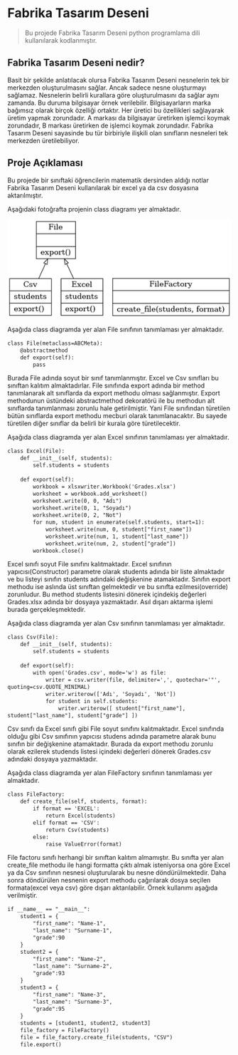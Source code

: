 # Fabrika Tasarım Deseni
> Bu projede Fabrika Tasarım Deseni python programlama dili kullanılarak kodlanmıştır.

## Fabrika Tasarım Deseni nedir?
Basit bir şekilde anlatılacak olursa Fabrika Tasarım Deseni nesnelerin tek bir merkezden oluşturulmasını sağlar. Ancak sadece nesne oluşturmayı sağlamaz. Nesnelerin belirli kurallara göre oluşturulmasını da sağlar aynı zamanda. Bu duruma bilgisayar örnek verilebilir. Bilgisayarların marka bağımsız olarak birçok özelliği ortaktır. Her üretici bu özellikleri sağlayarak üretim yapmak zorundadır. A markası da bilgisayar üretirken işlemci koymak zorundadır, B markası üretirken de işlemci koymak zorundadır. Fabrika Tasarım Deseni sayasinde bu tür birbiriyle ilişkili olan sınıfların nesneleri tek merkezden üretilebiliyor.

## Proje Açıklaması
Bu projede bir sınıftaki öğrencilerin matematik dersinden aldığı notlar Fabrika Tasarım Deseni kullanılarak bir excel ya da csv dosyasına aktarılmıştır.

Aşağıdaki fotoğrafta projenin class diagramı yer almaktadır.


![Algorithm schema](./classes.png)


Aşağıda class diagramda yer alan File sınıfının tanımlaması yer almaktadır.

```
class File(metaclass=ABCMeta):
    @abstractmethod
    def export(self):
        pass
```

Burada File adında soyut bir sınıf tanımlanmıştır. Excel ve Csv sınıfları bu sınıftan kalıtım almaktadırlar. File sınıfında export adında bir method tanımlanarak alt sınıflarda da export methodu olması sağlanmıştır. Export methodunun üstündeki abstractmethod dekoratörü ile bu methodun alt sınıflarda tanımlanması zorunlu hale getirilmiştir. Yani File sınıfından türetilen bütün sınıflarda export methodu mecburi olarak tanımlanacaktır. Bu sayede türetilen diğer sınıflar da belirli bir kurala göre türetilecektir. 

Aşağıda class diagramda yer alan Excel sınıfının tanımlaması yer almaktadır.

```
class Excel(File):
    def __init__(self, students):
        self.students = students

    def export(self):
    	workbook = xlsxwriter.Workbook('Grades.xlsx')
    	worksheet = workbook.add_worksheet()
    	worksheet.write(0, 0, "Adı")
    	worksheet.write(0, 1, "Soyadı")
    	worksheet.write(0, 2, "Not")
    	for num, student in enumerate(self.students, start=1):
    		worksheet.write(num, 0, student["first_name"])
    		worksheet.write(num, 1, student["last_name"])
    		worksheet.write(num, 2, student["grade"])
    	workbook.close()
```

Excel sınıfı soyut File sınıfını kalıtmaktadır. Excel sınıfının yapıcısı(Constructor) parametre olarak students adında bir liste almaktadır ve bu listeyi sınıfın students adındaki değişkenine atamaktadır. Sınıfın export methodu ise aslında üst sınıftan gelmektedir ve bu sınıfta ezilmesi(override) zorunludur. Bu method students listesini dönerek içindekiş değerleri Grades.xlsx adında bir dosyaya yazmaktadır. Asıl dışarı aktarma işlemi burada gerçekleşmektedir.

Aşağıda class diagramda yer alan Csv sınıfının tanımlaması yer almaktadır.

```
class Csv(File):
    def __init__(self, students):
        self.students = students

    def export(self):
        with open('Grades.csv', mode='w') as file:
            writer = csv.writer(file, delimiter=',', quotechar='"', quoting=csv.QUOTE_MINIMAL)
            writer.writerow(['Adı', 'Soyadı', 'Not'])
            for student in self.students:
                writer.writerow([ student["first_name"], student["last_name"], student["grade"] ])
```

Csv sınıfı da Excel sınıfı gibi File soyut sınıfını kalıtmaktadır. Excel sınıfında olduğu gibi Csv sınıfının yapıcısı studens adında parametre alarak bunu sınıfın bir değişkenine atamaktadır. Burada da export methodu zorunlu olarak ezilerek studends listesi içindeki değerleri dönerek Grades.csv adındaki dosyaya yazmaktadır.

Aşağıda class diagramda yer alan FileFactory sınıfının tanımlaması yer almaktadır.

```
class FileFactory:
    def create_file(self, students, format):
        if format == 'EXCEL':
            return Excel(students)
        elif format == 'CSV':
            return Csv(students)
        else:
            raise ValueError(format)
```

File factoru sınıfı herhangi bir sınıftan kalıtım almamıştır. Bu sınıfta yer alan create_file methodu ile hangi formatta çıktı almak isteniyorsa ona göre Excel ya da Csv sınıfının nesnesi oluşturularak bu nesne döndürülmektedir. Daha sonra döndürülen nesnenin export methodu çağırılarak dosya seçilen formata(excel veya csv) göre dışarı aktarılabilir. Örnek kullanımı aşağıda verilmiştir.


```
if __name__ == "__main__":
    student1 = {
        "first_name": "Name-1",
        "last_name": "Surname-1",
        "grade":90
    }
    student2 = {
        "first_name": "Name-2",
        "last_name": "Surname-2",
        "grade":93
    }
    student3 = {
        "first_name": "Name-3",
        "last_name": "Surname-3",
        "grade":95
    }
    students = [student1, student2, student3]
    file_factory = FileFactory()
    file = file_factory.create_file(students, "CSV")
    file.export()
```
